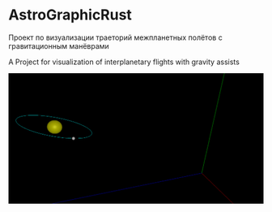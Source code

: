 # AstroGraphicRust

Проект по визуализации траеторий межпланетных полётов с гравитационным манёврами

A Project for visualization of interplanetary flights with gravity assists

![alt text](https://github.com/Graph-Donte-Crypto/AstroGraphicRust/blob/master/images/AstroGraphicRust_Example1.png?raw=true)
